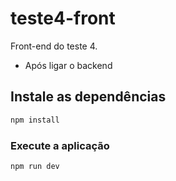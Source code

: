 # teste4-front

Front-end do teste 4.

- Após ligar o backend

## Instale as dependências

```sh
npm install
```

### Execute a aplicação

```sh
npm run dev
```
